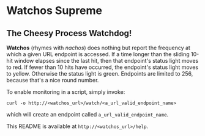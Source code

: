 # Watchos Supreme #

## The Cheesy Process Watchdog! ##

**Watchos** (rhymes with *nachos*) does nothing but report the frequency at which a given URL endpoint is accessed. If a time longer than the sliding 10-hit window elapses since the last hit, then that endpoint's status light moves to red. If fewer than 10 hits have occurred, the endpoint's status light moves to yellow. Otherwise the status light is green. Endpoints are limited to 256, because that's a nice round number.

To enable monitoring in a script, simply invoke:

```curl -o http://<watchos_url>/watch/<a_url_valid_endpoint_name>```

which will create an endpoint called ```a_url_valid_endpoint_name```.

This README is available at ```http://<watchos_url>/help```.